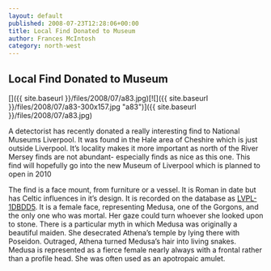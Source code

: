 ```yaml
---
layout: default
published: 2008-07-23T12:28:06+00:00
title: Local Find Donated to Museum
author: Frances McIntosh
category: north-west
---
```

Local Find Donated to Museum
----------------------------

[]({{ site.baseurl }}/files/2008/07/a83.jpg)[![]({{ site.baseurl }}/files/2008/07/a83-300x157.jpg "a83")]({{ site.baseurl }}/files/2008/07/a83.jpg)

A detectorist has recently donated a really interesting find to National Museums Liverpool. It was found in the Hale area of Cheshire which is just outside Liverpool. It’s locality makes it more important as north of the River Mersey finds are not abundant- especially finds as nice as this one. This find will hopefully go into the new Museum of Liverpool which is planned to open in 2010

The find is a face mount, from furniture or a vessel. It is Roman in date but has Celtic influences in it’s design. It is recorded on the database as [LVPL-1DBDD5](https://finds.org.uk/database/artefacts/record/id/224911). It is a female face, representing Medusa, one of the Gorgons, and the only one who was mortal. Her gaze could turn whoever she looked upon to stone. There is a particular myth in which Medusa was originally a beautiful maiden. She desecrated Athena’s temple by lying there with Poseidon. Outraged, Athena turned Medusa’s hair into living snakes. Medusa is represented as a fierce female nearly always with a frontal rather than a profile head. She was often used as an apotropaic amulet.

